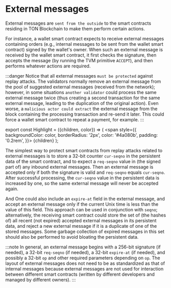# External messages

External messages are `sent from the outside` to the smart contracts residing in TON Blockchain to make them perform certain actions.

For instance, a wallet smart contract expects to receive external messages containing orders (e.g., internal messages to be sent from the wallet smart contract) signed by the wallet's owner. When such an external message is received by the wallet smart contract, it first checks the signature, then accepts the message (by running the TVM primitive `ACCEPT`), and then performs whatever actions are required.

:::danger
Notice that all external messages `must be protected` against replay attacks. The validators normally remove an external message from the pool of suggested external messages (received from the network); however, in some situations `another validator` could process the same external message twice (thus creating a second transaction for the same external message, leading to the duplication of the original action). Even worse, a `malicious actor could extract` the external message from the block containing the processing transaction and re-send it later. This could force a wallet smart contract to repeat a payment, for example.
:::

export const Highlight = ({children, color}) => (
<span
style={{
backgroundColor: color,
borderRadius: '2px',
color: '#4a080b',
padding: '0.2rem',
}}>
{children} </span>
);

The <Highlight color="#ffeced">simplest way to protect smart contracts from replay attacks</Highlight> related to external messages is to store a 32-bit counter `cur-seqno` in the persistent data of the smart contract, and to expect a `req-seqno` value in (the signed part of) any inbound external messages. Then an external message is accepted only if both the signature is valid and `req-seqno` equals `cur-seqno`. After successful processing, the `cur-seqno` value in the persistent data is increased by one, so the <Highlight color="#ffeced">same external message will never be accepted again</Highlight>.

And <Highlight color="#ffeced">One could also</Highlight> include an `expire-at` field in the external message, and accept an external message only if the current Unix time is less than the value of this field. This approach can be used in conjunction with `seqno`; alternatively, the receiving smart contract could store the set of (the hashes of) all recent (not expired) accepted external messages in its persistent data, and reject a new external message if it is a duplicate of one of the stored messages. Some garbage collection of expired messages in this set should also be performed to avoid bloating the persistent data.

:::note
In general, an external message begins with a 256-bit signature (if needed), a 32-bit `req-seqno` (if needed), a 32-bit `expire-at` (if needed), and possibly a 32-bit `op` and other required parameters depending on `op`. The layout of external messages does not need to be as standardized as that of internal messages because external messages are not used for interaction between different smart contracts (written by different developers and managed by different owners).
:::
